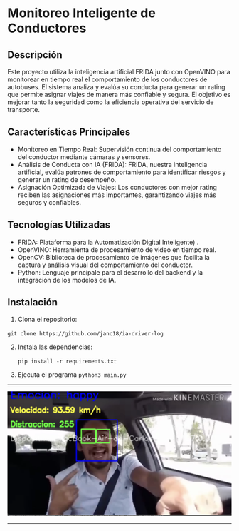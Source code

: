 # Monitoreo Inteligente de Conductores 

## Descripción

Este proyecto utiliza la inteligencia artificial FRIDA junto con OpenVINO para monitorear en tiempo real el comportamiento de los conductores de autobuses. El sistema analiza y evalúa su conducta para generar un rating que permite asignar viajes de manera más confiable y segura. El objetivo es mejorar tanto la seguridad como la eficiencia operativa del servicio de transporte.

## Características Principales

- Monitoreo en Tiempo Real: Supervisión continua del comportamiento del conductor mediante cámaras y sensores.
- Análisis de Conducta con IA (FRIDA): FRIDA, nuestra inteligencia artificial, evalúa patrones de comportamiento para identificar riesgos y generar un rating de desempeño.
- Asignación Optimizada de Viajes: Los conductores con mejor rating reciben las asignaciones más importantes, garantizando viajes más seguros y confiables.

## Tecnologías Utilizadas

- FRIDA: Plataforma para la Automatización Digital Inteligente) .
- OpenVINO: Herramienta de procesamiento de video en tiempo real.
- OpenCV: Biblioteca de procesamiento de imágenes que facilita la captura y análisis visual del comportamiento del conductor.
- Python: Lenguaje principale para el desarrollo del backend y la integración de los modelos de IA.

## Instalación

1.	Clona el repositorio:
   
   `git clone https://github.com/janc18/ia-driver-log`
   
2.  Instala las dependencias:

    `pip install -r requirements.txt`

3. Ejecuta el programa
    `python3 main.py`
---
![alt text](Captura.png)



  
---

